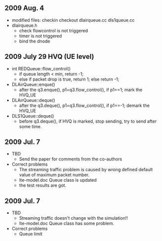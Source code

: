 ## 2009 Aug. 4 ##
  * modified files: checkin checkout dlairqueue.cc dls1queue.cc
  * dlairqueue.h
    * check flowcontrol is not triggered
    * timer is not triggered
    * bind the dnode

## 2009 July 29 HVQ (UE level) ##

  * int REDQueue::flow\_control()
    * if queue length < min, return -1;
    * else if packet drop is true, return 1; else return -1;
  * DLAirQueue::enque()
    * after the q3.enque(), p1=q3.flow\_control(), if p1==1; mark the HVQ\_UE
  * DLAirQueue::deque()
    * after the q3.deque(), p1=q3.flow\_control(), if p1==-1; demark the HVQ\_UE
  * DLS1Queue::deque()
    * before q3.deque(), if HVQ is marked, stop sending, try to send after some time.


## 2009 Jul. 7 ##
  * TBD
    * Send the paper for comments from the co-authors
  * Correct problems
    * The streaming traffic problem is caused by wrong defined default value of maximum packet number.
    * lte-model.doc Queue class is updated
    * the test results are got.

## 2009 Jul. 7 ##
  * TBD
    * Streaming traffic doesn't change with the simulation!!
    * lte-model.doc Queue class has some problem.
  * Correct problems
    * Queue limit